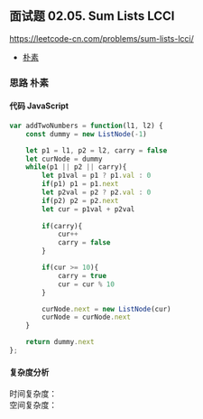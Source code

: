 ## 面试题 02.05. Sum Lists LCCI
https://leetcode-cn.com/problems/sum-lists-lcci/
- [朴素](#思路-朴素)

### 思路 朴素

#### 代码 JavaScript

```JavaScript
var addTwoNumbers = function(l1, l2) {
    const dummy = new ListNode(-1)

    let p1 = l1, p2 = l2, carry = false
    let curNode = dummy
    while(p1 || p2 || carry){
        let p1val = p1 ? p1.val : 0
        if(p1) p1 = p1.next
        let p2val = p2 ? p2.val : 0
        if(p2) p2 = p2.next
        let cur = p1val + p2val
        
        if(carry){
            cur++
            carry = false
        }

        if(cur >= 10){
            carry = true
            cur = cur % 10
        }

        curNode.next = new ListNode(cur)
        curNode = curNode.next
    }

    return dummy.next
};

```

#### 复杂度分析
时间复杂度： </br>
空间复杂度：